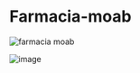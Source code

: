 # Farmacia-moab 

![farmacia moab](https://github.com/user-attachments/assets/08063df6-d5cd-4bc5-b311-0c9294fa1a71)


![image](https://github.com/user-attachments/assets/da4900ba-7587-4751-97ca-d9bc9968343c)

